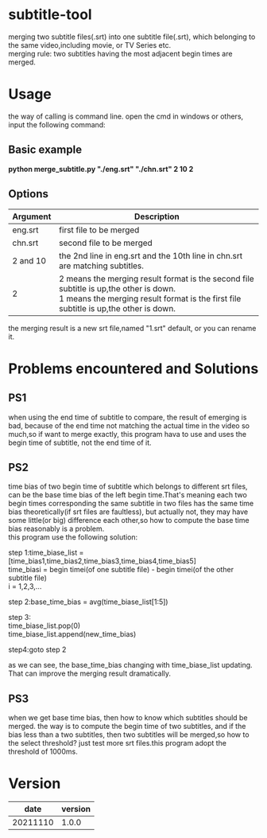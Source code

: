 # subtitle-tool
merging two subtitle files(.srt) into one subtitle file(.srt), which belonging to the same video,including movie, or TV Series etc.<br>
merging rule: two subtitles having the most adjacent begin times are merged.

# Usage
the way of calling is command line. open the cmd in windows or others, input the following command:  

## Basic example
**python merge_subtitle.py "./eng.srt" "./chn.srt" 2 10 2** <br>

## Options
|Argument     |Description                                                                               |
|-------------|------------------------------------------------------------------------------------------|
|eng.srt      |first file to be merged                                                                   |
|chn.srt      |second file to be merged                                                                  |
|2 and 10     |the 2nd line in eng.srt and the 10th line in chn.srt are matching subtitles.              |
|2            |2 means the merging result format is the second file subtitle is up,the other is down.<br>1 means the merging result format is the first file subtitle is up,the other is down. <br>|


the merging result is a new srt file,named "1.srt" default, or you can rename it.<br>


# Problems encountered and Solutions
## PS1
when using the end time of subtitle to compare, the result of emerging is bad,
because of the end time not matching the actual time in the video so much,so if 
want to merge exactly, this program hava to use and uses the begin time of 
subtitle, not the end time of it.
## PS2
time bias of two begin time of subtitle which belongs to different srt files,
can be the base time bias of the left begin time.That's meaning each two begin 
times corresponding the same subtitle in two files has the same time bias 
theoretically(if srt files are faultless), but actually not, they may have some 
little(or big) difference each other,so how to compute the base time bias reasonably 
is a problem.<br>
this program use the following solution:<br>

step 1:time_biase_list = [time_bias1,time_bias2,time_bias3,time_bias4,time_bias5]<br>
time_biasi = begin timei(of one subtitle file) - begin timei(of the other subtitle file)<br>
i = 1,2,3,...<br>

step 2:base_time_bias = avg(time_biase_list[1:5])

step 3:<br>
time_biase_list.pop(0)<br>
time_biase_list.append(new_time_bias)<br>

step4:goto step 2

as we can see, the base_time_bias changing with time_biase_list updating. That can improve the merging result dramatically.

## PS3
when we get base time bias, then how to know which subtitles should be merged. the way is to compute the begin time of two subtitles, and if the bias less than a two subtitles, then two subtitles will be merged,so how to the select threshold? just test more srt files.this program adopt the threshold of 1000ms.

# Version
|date     |version |
|---------|--------|
|20211110 |1.0.0   |

